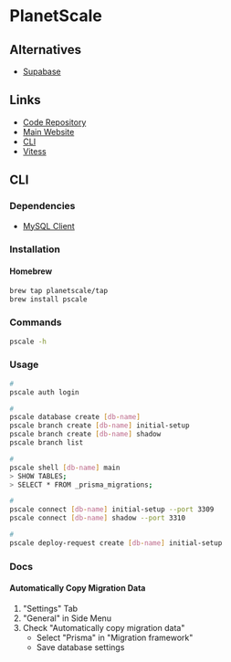 # PlanetScale

<!--
https://github.com/planetscale/integrations/tree/main/vercel/nextjs-example
https://github.com/planetscale/beam
-->

## Alternatives

- [Supabase](/supabase.md)

## Links

- [Code Repository](https://github.com/planetscale/cli)
- [Main Website](https://planetscale.com/)
- [CLI](https://planetscale.com/cli)
- [Vitess](https://planetscale.com/vitess)

## CLI

### Dependencies

- [MySQL Client](/mysql/client.md#cli)

### Installation

#### Homebrew

```sh
brew tap planetscale/tap
brew install pscale
```

### Commands

```sh
pscale -h
```

### Usage

```sh
#
pscale auth login

#
pscale database create [db-name]
pscale branch create [db-name] initial-setup
pscale branch create [db-name] shadow
pscale branch list

#
pscale shell [db-name] main
> SHOW TABLES;
> SELECT * FROM _prisma_migrations;

#
pscale connect [db-name] initial-setup --port 3309
pscale connect [db-name] shadow --port 3310

#
pscale deploy-request create [db-name] initial-setup
```

### Docs

#### Automatically Copy Migration Data

1. "Settings" Tab
2. "General" in Side Menu
3. Check "Automatically copy migration data"
   - Select "Prisma" in "Migration framework"
   - Save database settings
